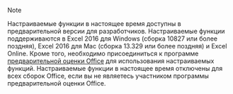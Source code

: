 > [!NOTE]
> Настраиваемые функции в настоящее время доступны в предварительной версии для разработчиков. Настраиваемые функции поддерживаются в Excel 2016 для Windows (сборка 10827 или более поздняя), Excel 2016 для Mac (сборка 13.329 или более поздняя) и Excel Online. Кроме того, необходимо присоединиться к программе [предварительной оценки Office](https://products.office.com/office-insider) для использования настраиваемых функций. Настраиваемые функции в настоящее время отключены для всех сборок Office, если вы не являетесь участником программы предварительной оценки Office.